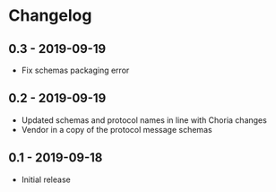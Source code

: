 # Changelog

## 0.3 - 2019-09-19

* Fix schemas packaging error

## 0.2 - 2019-09-19

* Updated schemas and protocol names in line with Choria changes
* Vendor in a copy of the protocol message schemas

## 0.1 - 2019-09-18

* Initial release